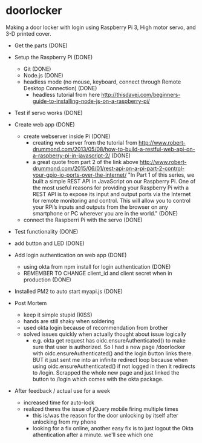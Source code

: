 # doorlocker

Making a door locker with login using Raspberry Pi 3, High motor servo, and 3-D printed cover.

- Get the parts (DONE)
- Setup the Raspberry Pi (DONE)
  - Git (DONE)
  - Node.js (DONE)
  - headless mode (no mouse, keyboard, connect through Remote Desktop Connection) (DONE)
    - headless tutorial from here http://thisdavej.com/beginners-guide-to-installing-node-js-on-a-raspberry-pi/
- Test if servo works (DONE)
- Create web app (DONE)
  - create webserver inside Pi (DONE)
    - creating web server from the tutorial from http://www.robert-drummond.com/2013/05/08/how-to-build-a-restful-web-api-on-a-raspberry-pi-in-javascript-2/ (DONE)
    - a great quote from part 2 of the link above http://www.robert-drummond.com/2015/06/01/rest-api-on-a-pi-part-2-control-your-gpio-io-ports-over-the-internet/ "In Part 1 of this series, we built a simple REST API in JavaScript on our Raspberry Pi.
One of the most useful reasons for providing your Raspberry Pi with a REST API is to expose its input and output ports via the Internet for remote monitoring and control. This will allow you to control your RPi’s inputs and outputs from the browser on any smartphone or PC wherever you are in the world." (DONE)
  - connect the Raspberri Pi with the servo (DONE)
- Test functionality (DONE)
- add button and LED (DONE)
- Add login authentication on web app (DONE)
	- using okta from npm install for login authentication (DONE)
	- REMEMBER TO CHANGE client_id and client secret when in production (DONE)

- Installed PM2 to auto start myapi.js (DONE) 


- Post Mortem
	- keep it simple stupid (KISS)
	- hands are still shaky when soldering
	- used okta login because of recommendation from brother
	- solved issues quickly when actually thought about issue logically
		- e.g. okta get request has oidc.ensureAuthenticated() to make sure that user is authorized. So I had a new page /doorlocker with oidc.ensureAuthenticated() and the login button links there. BUT it just sent me into an infinite redirect loop because when using oidc.ensureAuthenticated() if not logged in then it redirects to /login. Scrapped the whole new page and just linked the button to /login which comes with the okta package.

- After feedback / actual use for a week
	- increased time for auto-lock
	- realized theres the issue of jQuery mobile firing multiple times
		- this is/was the reason for the door unlocking by itself after unlocking from my phone
		- looking for a fix online, another easy fix is to just logout the Okta athentication after a minute. we'll see which one
